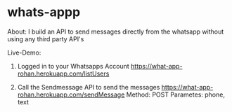 # whats-appp

About:
I build an API to send messages directly from the whatsapp without using any third party API's

Live-Demo:

1. Logged in to your Whatsapps Account
https://what-app-rohan.herokuapp.com/listUsers

2. Call the Sendmessage API to send the messages
https://what-app-rohan.herokuapp.com/sendMessage
Method: POST
Parametes: phone, text

